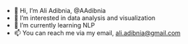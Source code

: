 - 👋 Hi, I’m Ali Adibnia, @AAdibnia
- 👀 I’m interested in data analysis and visualization
- 🌱 I’m currently learning NLP
- 📫 You can reach me via my email, ali.adibnia@gmail.com

<!---
AAdibnia/AAdibnia is a ✨ special ✨ repository because its `README.md` (this file) appears on your GitHub profile.
You can click the Preview link to take a look at your changes.
--->
